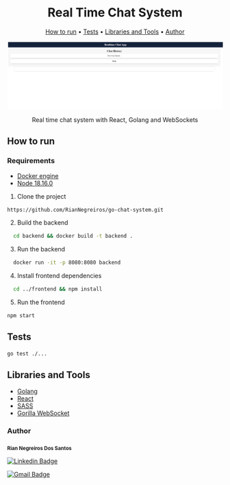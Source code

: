 <h1 align="center">Real Time Chat System</h1>

<p align="center">
 <a href="#how-to-run">How to run</a> • 
 <a href="#tests">Tests</a> • 
 <a href="#libraries-and-tools">Libraries and Tools</a> • 
 <a href="#author">Author</a>
</p>

![application image](_docs/app-image.png)

<p align="center" id="description">Real time chat system with React, Golang and WebSockets</p>

## How to run

### Requirements

- [Docker engine](https://docs.docker.com/engine/install)
- [Node 18.16.0](https://nodejs.org/en/blog/release/v18.16.0)

1. Clone the project

```bash
https://github.com/RianNegreiros/go-chat-system.git
```

2. Build the backend

```bash
  cd backend && docker build -t backend .
```

3. Run the backend

```bash
  docker run -it -p 8080:8080 backend
```

4. Install frontend dependencies

```bash
  cd ../frontend && npm install
```

5. Run the frontend

```bash
npm start
```

## Tests

```bash
go test ./...
```

## Libraries and Tools

- [Golang](https://go.dev/doc/install)
- [React](https://react.dev/learn)
- [SASS](https://sass-lang.com/install)
- [Gorilla WebSocket](https://github.com/gorilla/websocket)

### Author

<sub id="author"><b>Rian Negreiros Dos Santos</b></sub></a>

[![Linkedin Badge](https://img.shields.io/badge/-Rian-blue?style=flat-square&logo=Linkedin&logoColor=white&link=https://www.linkedin.com/in/tgmarinho/)](https://www.linkedin.com/in/riannegreiros/) 

[![Gmail Badge](https://img.shields.io/badge/-riannegreiros@gmail.com-c14438?style=flat-square&logo=Gmail&logoColor=white&link=mailto:tgmarinho@gmail.com)](mailto:riannegreiros@gmail.com)